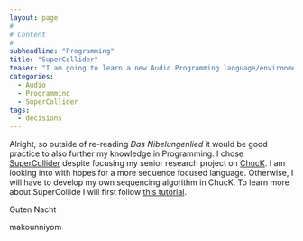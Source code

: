 ```yaml
---
layout: page
#
# Content
#
subheadline: "Programming"
title: "SuperCollider"
teaser: "I am going to learn a new Audio Programming language/environment."
categories:
  - Audio
  - Programming
  - SuperCollider
tags:
  - decisions
---
```


Alright, so outside of re-reading *Das Nibelungenlied* it would be good practice to also further my knowledge in Programming. I chose [SuperCollider](https://supercollider.github.io/) despite focusing my senior research project on [ChucK](http://chuck.cs.princeton.edu/). I am looking into with hopes for a more sequence focused language. Otherwise, I will have to develop my own sequencing algorithm in ChucK. To learn more about SuperCollide I will first follow [this tutorial](http://doc.sccode.org/Tutorials/Getting-Started/00-Getting-Started-With-SC.html).  

Guten Nacht

makounniyom
